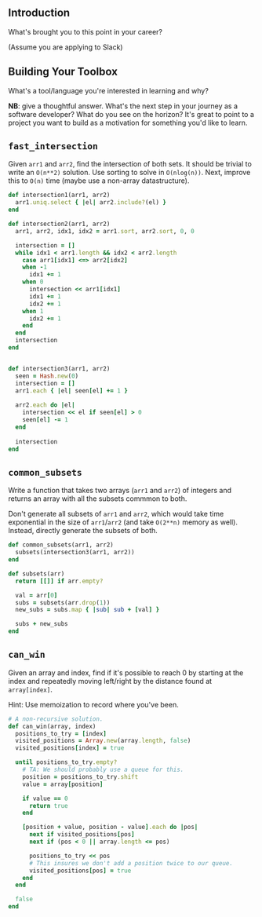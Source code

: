 ## Introduction 

What's brought you to this point in your career?

(Assume you are applying to Slack) 

## Building Your Toolbox

What's a tool/language you're interested in learning and why?

**NB**: give a thoughtful answer.  What's the next step in your journey as a software developer?  What do you see on the horizon?  It's great to point to a project you want to build as a motivation for something you'd like to learn.  

## `fast_intersection`

Given `arr1` and `arr2`, find the intersection of both sets. It should
be trivial to write an `O(n**2)` solution. Use sorting to solve in
`O(nlog(n))`. Next, improve this to `O(n)` time (maybe use a non-array
datastructure).

```ruby
def intersection1(arr1, arr2)
  arr1.uniq.select { |el| arr2.include?(el) }
end

def intersection2(arr1, arr2)
  arr1, arr2, idx1, idx2 = arr1.sort, arr2.sort, 0, 0

  intersection = []
  while idx1 < arr1.length && idx2 < arr2.length
    case arr1[idx1] <=> arr2[idx2]
    when -1
      idx1 += 1
    when 0
      intersection << arr1[idx1]
      idx1 += 1
      idx2 += 1
    when 1
      idx2 += 1
    end
  end
  intersection
end


def intersection3(arr1, arr2)
  seen = Hash.new(0)
  intersection = []
  arr1.each { |el| seen[el] += 1 }
  
  arr2.each do |el| 
    intersection << el if seen[el] > 0
    seen[el] -= 1
  end
  
  intersection
end
```

## `common_subsets`

Write a function that takes two arrays (`arr1` and `arr2`) of integers
and returns an array with all the subsets commmon to both.

Don't generate all subsets of `arr1` and `arr2`, which would take time
exponential in the size of `arr1`/`arr2` (and take `O(2**n)` memory as
well). Instead, directly generate the subsets of both.

```ruby
def common_subsets(arr1, arr2)
  subsets(intersection3(arr1, arr2))
end

def subsets(arr)
  return [[]] if arr.empty?

  val = arr[0]
  subs = subsets(arr.drop(1))
  new_subs = subs.map { |sub| sub + [val] }

  subs + new_subs
end
```

## `can_win`

Given an array and index, find if it's possible to reach 0 by starting
at the index and repeatedly moving left/right by the distance found at
`array[index]`.

Hint: Use memoization to record where you've been.

```ruby
# A non-recursive solution.
def can_win(array, index)
  positions_to_try = [index]
  visited_positions = Array.new(array.length, false)
  visited_positions[index] = true

  until positions_to_try.empty?
    # TA: We should probably use a queue for this.
    position = positions_to_try.shift
    value = array[position]

    if value == 0
      return true
    end

    [position + value, position - value].each do |pos|
      next if visited_positions[pos]
      next if (pos < 0 || array.length <= pos)

      positions_to_try << pos
      # This insures we don't add a position twice to our queue.
      visited_positions[pos] = true
    end
  end

  false
end
```
